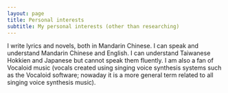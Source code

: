 ```yaml
---
layout: page
title: Personal interests
subtitle: My personal interests (other than researching)
---
```


I write lyrics and novels, both in Mandarin Chinese. I can speak and understand Mandarin Chinese and English. I can understand Taiwanese Hokkien and Japanese but cannot speak them fluently. I am also a fan of Vocaloid music (vocals created using singing voice synthesis systems such as the Vocaloid software; nowaday it is a more general term related to all singing voice synthesis music).
